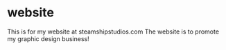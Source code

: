 # website
This is for my website at steamshipstudios.com
The website is to promote my graphic design business!
